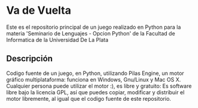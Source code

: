 # Va de Vuelta
  Este es el repositorio principal de un juego realizado en Python para la materia 'Seminario de Lenguajes - Opcion Python' de la Facultad de Informatica de la Universidad De La Plata


## Descripción

Codigo fuente de un juego, en Python, utilizando Pilas Engine, un motor gráfico multiplataforma: funciona en Windows, Gnu/Linux y Mac OS X. Cualquier persona puede utilizar el motor :), es libre y gratuito: Es software libre bajo la licencia GPL, así que puedes copiar, modificar y distribuir el motor libremente, al igual que el codigo fuente de este repositorio.
